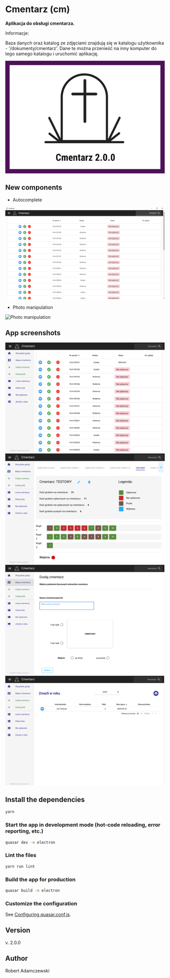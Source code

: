 # Cmentarz (cm)

**Aplikacja do obsługi cmentarza.**

Informacje:

Baza danych oraz katalog ze zdjęciami znajdują się w katalogu użytkownika - '/dokumenty/cmentarz'.
Dane te można przenieść na inny komputer do tego samego katalogu i uruchomić aplikację.

![Cmentarz 2.0](src/statics/cover.png)

## New components

- Autocomplete

![Search autocomplete](src/statics/screenshots/autocomplete.gif)

- Photo manipulation

![Photo manipulation](src/statics/screenshots/photo.gif)

## App screenshots

![Main window](src/statics/screenshots/main.png)
![Cemetery map](src/statics/screenshots/map.png)
![Cemetery configurator](src/statics/screenshots/configurator.png)
![Dead by year - report](src/statics/screenshots/report.png)

## Install the dependencies
```bash
yarn
```

### Start the app in development mode (hot-code reloading, error reporting, etc.)
```bash
quasar dev -m electron
```

### Lint the files
```bash
yarn run lint
```

### Build the app for production
```bash
quasar build -m electron
```

### Customize the configuration
See [Configuring quasar.conf.js](https://quasar.dev/quasar-cli/quasar-conf-js).


## Version

v. 2.0.0

## Author

Robert Adamczewski
